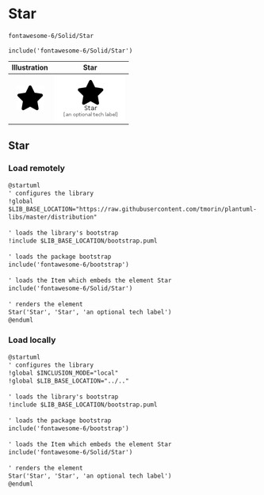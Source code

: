 # Star


```text
fontawesome-6/Solid/Star
```

```text
include('fontawesome-6/Solid/Star')
```



| Illustration | Star |
| :---: | :---: |
| ![illustration for Illustration](../../fontawesome-6/Solid/Star.png) | ![illustration for Star](../../fontawesome-6/Solid/Star.Local.png) |




## Star

### Load remotely
```plantuml
@startuml
' configures the library
!global $LIB_BASE_LOCATION="https://raw.githubusercontent.com/tmorin/plantuml-libs/master/distribution"

' loads the library's bootstrap
!include $LIB_BASE_LOCATION/bootstrap.puml

' loads the package bootstrap
include('fontawesome-6/bootstrap')

' loads the Item which embeds the element Star
include('fontawesome-6/Solid/Star')

' renders the element
Star('Star', 'Star', 'an optional tech label')
@enduml
```

### Load locally
```plantuml
@startuml
' configures the library
!global $INCLUSION_MODE="local"
!global $LIB_BASE_LOCATION="../.."

' loads the library's bootstrap
!include $LIB_BASE_LOCATION/bootstrap.puml

' loads the package bootstrap
include('fontawesome-6/bootstrap')

' loads the Item which embeds the element Star
include('fontawesome-6/Solid/Star')

' renders the element
Star('Star', 'Star', 'an optional tech label')
@enduml
```

